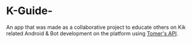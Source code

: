 # K-Guide-
An app that was made as a collaborative project to educate others on Kik related Android &amp; Bot development on the platform using [Tomer's API](https://github.com/tomer8007/kik-bot-api-unofficial).
